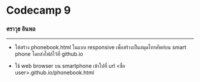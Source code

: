 # Codecamp 9

### ศราวุธ อินพล

---

- ให้สร้าง phonebook.html ในแบบ responsive
  เพื่อสร้างเป็นสมุดโทรศัพท์บน smart phone
  โดยส่งไฟล์ไว้ที่ github.io

- ใช้ web browser บน smartphone เข้าไปที่ url
  <ชื่อ user>.github.io/phonebook.html
